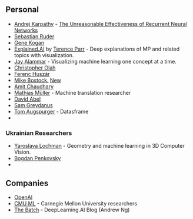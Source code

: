 ## Personal ##
 - [Andrej Karpathy](http://karpathy.github.io/) - [The Unreasonable Effectiveness of Recurrent Neural Networks](http://karpathy.github.io/2015/05/21/rnn-effectiveness/)
 - [Sebastian Ruder](https://ruder.io/)
 - [Gene Kogan](https://genekogan.com/)
 - [Explained.AI](https://explained.ai/) by [Terence Parr](https://parrt.cs.usfca.edu/) - Deep explanations of MP and related topics with visualization.
 - [Jay Alammar](https://jalammar.github.io/) - Visualizing machine learning one concept at a time.
 - [Christopher Olah](http://colah.github.io/)
 - [Ferenc Huszár](https://www.inference.vc/) 
 - [Mike Bostock.](https://bost.ocks.org/mike/) [New](https://observablehq.com/@mbostock)
 - [Amit Chaudhary](https://amitness.com/)
 - [Mathias Müller](https://bricksdont.github.io/year-archive/) - Machine translation researcher
 - [David Abel](https://david-abel.github.io/index.html)
 - [Sam Greydanus](https://greydanus.github.io/)
 - [Tom Augspurger](https://tomaugspurger.github.io/) - Datasframe
 - 
 
 ### Ukrainian Researchers ###
 - [Yaroslava Lochman](https://ylochman.github.io/) - Geometry and machine learning in 3D Computer Vision.
 - [Bogdan Penkovsky](https://penkovsky.com/)
 - []()
 
 ## Companies ##
  - [OpenAI](https://openai.com/blog/)
  - [CMU ML](https://blog.ml.cmu.edu/) - Carnegie Mellon University researchers
  - [The Batch](https://www.deeplearning.ai/the-batch/) - DeepLearning.AI Blog (Andrew Ng)
